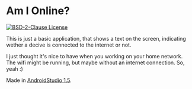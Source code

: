 # Am I Online?
[![BSD-2-Clause License](https://img.shields.io/badge/License-BSD--2-blue.svg)](https://github.com/fbeuster/AmIOnline/blob/master/LICENSE.md)

This is just a basic application, that shows a text on the screen,
indicating wether a decive is connected to the internet or not.

I just thought it's nice to have when you working on your home
network. The wifi might be running, but maybe without an internet
connection. So, yeah :)

Made in [AndroidStudio 1.5](http://developer.android.com/sdk/index.html).
